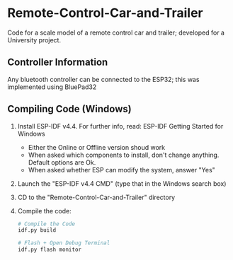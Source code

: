 # Remote-Control-Car-and-Trailer

Code for a scale model of a remote control car and trailer; developed for a University project.

## Controller Information

Any bluetooth controller can be connected to the ESP32; this was implemented using BluePad32

## Compiling Code (Windows)

1. Install ESP-IDF v4.4. For further info, read: ESP-IDF Getting Started for Windows
    * Either the Online or Offline version shoud work
    * When asked which components to install, don't change anything. Default options are Ok.
    * When asked whether ESP can modify the system, answer "Yes"

2. Launch the "ESP-IDF v4.4 CMD" (type that in the Windows search box)

3. CD to the "Remote-Control-Car-and-Trailer" directory

4. Compile the code:

    ```sh
    # Compile the Code
    idf.py build

    # Flash + Open Debug Terminal
    idf.py flash monitor
    ```
